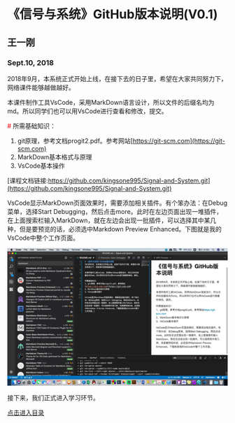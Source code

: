 # 《信号与系统》GitHub版本说明(V0.1)
## 王一刚 
### Sept.10, 2018


2018年9月，本系统正式开始上线，在接下去的日子里，希望在大家共同努力下，网络课件能够越做越好。

本课件制作工具VsCode，采用MarkDown语言设计，所以文件的后缀名均为md。所以同学们也可以用VsCode进行查看和修改，提交。

<font color=red>\#</font>  所需基础知识：
1. git原理，参考文档progit2.pdf。参考网站[https://git-scm.com](https://git-scm.com)
2. MarkDown基本格式与原理
3. VsCode基本操作

[课程文档链接:https://github.com/kingsone995/Signal-and-System.git](https://github.com/kingsone995/Signal-and-System.git)

VsCode显示MarkDown页面效果时，需要添加相关插件。有个笨办法：在Debug菜单，选择Start Debugging，然后点击more。此时在左边页面出现一堆插件，在上面搜索栏输入MarkDown，就在左边会出现一批插件，可以选择其中某几种，但是要预览的话，必须选中Markdown Preview Enhanced。下图就是我的VsCode中整个工作页面。

![image](https://raw.githubusercontent.com/kingsone995/Signal-and-System/master/VsCode.png)

[^_^]:
    [image](/Users/wangyigang/Documents/kingsone/github/Signal-and-System/VsCode.png)

接下来，我们正式进入学习环节。

[点击进入目录](SUMMARY.md)

